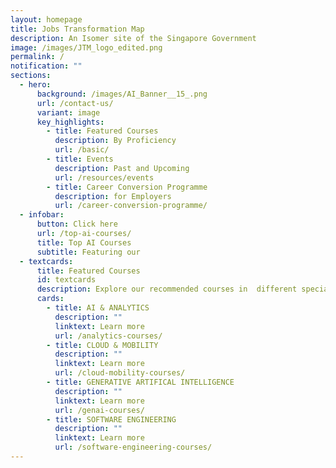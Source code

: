 ```yaml
---
layout: homepage
title: Jobs Transformation Map
description: An Isomer site of the Singapore Government
image: /images/JTM_logo_edited.png
permalink: /
notification: ""
sections:
  - hero:
      background: /images/AI_Banner__15_.png
      url: /contact-us/
      variant: image
      key_highlights:
        - title: Featured Courses
          description: By Proficiency
          url: /basic/
        - title: Events
          description: Past and Upcoming
          url: /resources/events
        - title: Career Conversion Programme
          description: for Employers
          url: /career-conversion-programme/
  - infobar:
      button: Click here
      url: /top-ai-courses/
      title: Top AI Courses
      subtitle: Featuring our
  - textcards:
      title: Featured Courses
      id: textcards
      description: Explore our recommended courses in  different specialisations
      cards:
        - title: AI & ANALYTICS
          description: ""
          linktext: Learn more
          url: /analytics-courses/
        - title: CLOUD & MOBILITY
          description: ""
          linktext: Learn more
          url: /cloud-mobility-courses/
        - title: GENERATIVE ARTIFICAL INTELLIGENCE
          description: ""
          linktext: Learn more
          url: /genai-courses/
        - title: SOFTWARE ENGINEERING
          description: ""
          linktext: Learn more
          url: /software-engineering-courses/
---
```

